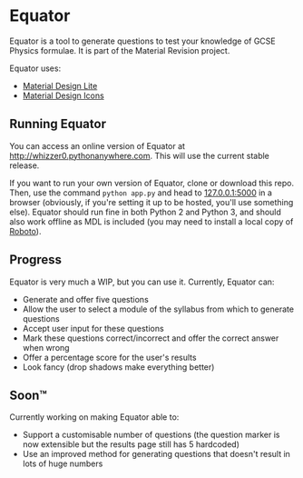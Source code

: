 # Equator

Equator is a tool to generate questions to test your knowledge of GCSE Physics formulae. It is part of the Material Revision project.

Equator uses:

* [Material Design Lite](https://github.com/google/material-design-lite)
* [Material Design Icons](https://github.com/Templarian/MaterialDesign)

## Running Equator

You can access an online version of Equator at http://whizzer0.pythonanywhere.com. This will use the current stable release.

If you want to run your own version of Equator, clone or download this repo. Then, use the command `python app.py` and head to [127.0.0.1:5000](http://127.0.0.1:5000) in a browser (obviously, if you're setting it up to be hosted, you'll use something else). Equator should run fine in both Python 2 and Python 3, and should also work offline as MDL is included (you may need to install a local copy of [Roboto](https://fonts.google.com/specimen/Roboto)).

## Progress

Equator is very much a WIP, but you can use it. Currently, Equator can:

* Generate and offer five questions
* Allow the user to select a module of the syllabus from which to generate questions
* Accept user input for these questions
* Mark these questions correct/incorrect and offer the correct answer when wrong
* Offer a percentage score for the user's results
* Look fancy (drop shadows make everything better)

## Soon™

Currently working on making Equator able to:

* Support a customisable number of questions (the question marker is now extensible but the results page still has 5 hardcoded)
* Use an improved method for generating questions that doesn't result in lots of huge numbers

